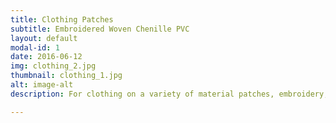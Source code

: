 ```yaml
---
title: Clothing Patches
subtitle: Embroidered Woven Chenille PVC
layout: default
modal-id: 1
date: 2016-06-12
img: clothing_2.jpg
thumbnail: clothing_1.jpg
alt: image-alt
description: For clothing on a variety of material patches, embroidery, PVC, 3D and so on

---
```

